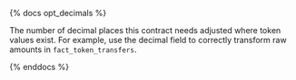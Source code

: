 {% docs opt_decimals %}

The number of decimal places this contract needs adjusted where token values exist. For example, use the decimal field to correctly transform raw amounts in ```fact_token_transfers```. 

{% enddocs %}
